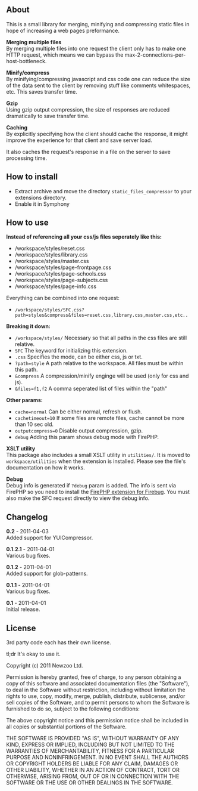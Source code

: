 
## About

This is a small library for merging, minifying and compressing static files in hope of increasing
a web pages preformance.

**Merging multiple files**  
By merging multiple files into one request the client only has to make one HTTP request, which
means we can bypass the max-2-connections-per-host-bottleneck.

**Minify/compress**  
By minifying/compressing javascript and css code one can reduce the size of the data sent to the
client by removing stuff like comments whitespaces, etc. This saves transfer time.

**Gzip**  
Using gzip output compression, the size of responses are reduced dramatically to save transfer time.

**Caching**  
By explicitly specifying how the client should cache the response, it might improve the experience
for that client and save server load.

It also caches the request's response in a file on the server to save processing time.


## How to install

- Extract archive and move the directory `static_files_compressor` to your extensions directory.
- Enable it in Symphony


## How to use
  
**Instead of referencing all your css/js files seperately like this:**

- /workspace/styles/reset.css
- /workspace/styles/library.css
- /workspace/styles/master.css
- /workspace/styles/page-frontpage.css
- /workspace/styles/page-schools.css
- /workspace/styles/page-subjects.css
- /workspace/styles/page-info.css

Everything can be combined into one request:

- `/workspace/styles/SFC.css?path=styles&compress&files=reset.css,library.css,master.css,etc..`
  
**Breaking it down:**

- `/workspace/styles/`    Necessary so that all paths in the css files are still relative.
- `SFC`                   The keyword for initializing this extension.
- `.css`                  Specifies the mode, can be either css, js or txt.
- `?path=style`           A path relative to the workspace. All files must be within this path.
- `&compress`             A compression/minify enginge will be used (only for css and js).
- `&files=f1,f2`          A comma seperated list of files within the "path"
  
**Other params:**

- `cache=normal`          Can be either normal, refresh or flush.
- `cachetimeout=10`       If some files are remote files, cache cannot be more than 10 sec old.
- `outputcompress=0`      Disable output compression, gzip.
- `debug`                 Adding this param shows debug mode with FirePHP.


**XSLT utility**  
This package also includes a small XSLT utility in `utilities/`. It is moved to `workspace/utilities`
when the extension is installed. Please see the file's documentation on how it works.


**Debug**  
Debug info is generated if `?debug` param is added. The info is sent via FirePHP so you need to
install the [FirePHP extension for Firebug][1]. You must also make the SFC request directly to view
the debug info.


## Changelog

**0.2** - 2011-04-03  
Added support for YUICompressor.

**0.1.2.1** - 2011-04-01  
Various bug fixes.

**0.1.2** - 2011-04-01  
Added support for glob-patterns.

**0.1.1** - 2011-04-01  
Various bug fixes.

**0.1** - 2011-04-01  
Initial release.


## License

3rd party code each has their own license.

tl;dr It's okay to use it. 

Copyright (c) 2011 Newzoo Ltd.

Permission is hereby granted, free of charge, to any person obtaining a copy of this
software and associated documentation files (the "Software"), to deal in the Software
without restriction, including without limitation the rights to use, copy, modify, merge,
publish, distribute, sublicense, and/or sell copies of the Software, and to permit persons
to whom the Software is furnished to do so, subject to the following conditions:

The above copyright notice and this permission notice shall be included in all copies or
substantial portions of the Software.

THE SOFTWARE IS PROVIDED "AS IS", WITHOUT WARRANTY OF ANY KIND, EXPRESS OR IMPLIED,
INCLUDING BUT NOT LIMITED TO THE WARRANTIES OF MERCHANTABILITY, FITNESS FOR A PARTICULAR
PURPOSE AND NONINFRINGEMENT. IN NO EVENT SHALL THE AUTHORS OR COPYRIGHT HOLDERS BE LIABLE
FOR ANY CLAIM, DAMAGES OR OTHER LIABILITY, WHETHER IN AN ACTION OF CONTRACT, TORT OR
OTHERWISE, ARISING FROM, OUT OF OR IN CONNECTION WITH THE SOFTWARE OR THE USE OR OTHER
DEALINGS IN THE SOFTWARE.


  [1]: http://www.firephp.org/